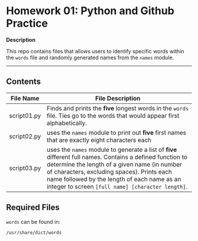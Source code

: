 Homework 01: Python and Github Practice
================
**Description**

This repo contains files that allows users to identify specific words within the ``words`` file and randomly generated names from the ``names`` module.
_______

Contents
--------

| File Name    | File Description |
| ------------ | ---------------- |
| script01.py  | Finds and prints the **five** longest words in the ``words`` file. Ties go to the words that would appear first alphabetically. |
| script02.py  | uses the ``names`` module to print out **five** first names that are exactly eight characters each  |
| script03.py  | uses the ``names`` module to generate a list of **five** different full names. Contains a defined function to determine the length of a given name (in number of characters, excluding spaces). Prints each name followed by the length of each name as an integer to screen ``[full name] [character length]``.   |

Required Files
--------
``words`` can be found in:

    /usr/share/dict/words

